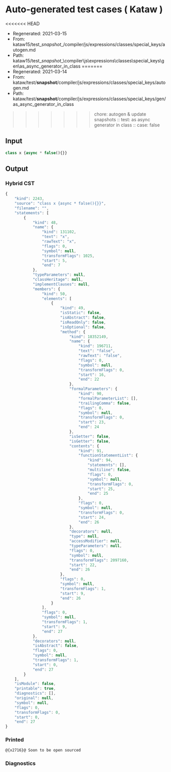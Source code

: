 # Auto-generated test cases ( Kataw )
<<<<<<< HEAD
- Regenerated: 2021-03-15
- From: kataw15/test\__snapshot__/compiler/js/expressions/classes/special_keys/autogen.md
- Path: kataw15/test\__snapshot__\compiler\js\expressions\classes\special_keys\gen\as_async_generator_in_class
=======
- Regenerated: 2021-03-14
- From: kataw/test/__snapshot__/compiler/js/expressions/classes/special_keys/autogen.md
- Path: kataw/test/__snapshot__/compiler/js/expressions/classes/special_keys/gen/as_async_generator_in_class
>>>>>>> chore: autogen & update snapshots
> :: test: as async generator in class
> :: case: false
## Input

`````js
class x {async * false(){}}
`````

## Output

### Hybrid CST

```javascript
{
    "kind": 2243,
    "source": "class x {async * false(){}}",
    "filename": "",
    "statements": [
        {
            "kind": 48,
            "name": {
                "kind": 131102,
                "text": "x",
                "rawText": "x",
                "flags": 0,
                "symbol": null,
                "transformFlags": 1025,
                "start": 5,
                "end": 7
            },
            "typeParameters": null,
            "classHeritage": null,
            "implementClauses": null,
            "members": {
                "kind": 50,
                "elements": [
                    {
                        "kind": 49,
                        "isStatic": false,
                        "isAbstract": false,
                        "isReadOnly": false,
                        "isOptional": false,
                        "method": {
                            "kind": 18352149,
                            "name": {
                                "kind": 196711,
                                "text": "false",
                                "rawText": "false",
                                "flags": 0,
                                "symbol": null,
                                "transformFlags": 0,
                                "start": 16,
                                "end": 22
                            },
                            "formalParameters": {
                                "kind": 90,
                                "formalParameterList": [],
                                "trailingComma": false,
                                "flags": 0,
                                "symbol": null,
                                "transformFlags": 0,
                                "start": 23,
                                "end": 24
                            },
                            "isSetter": false,
                            "isGetter": false,
                            "contents": {
                                "kind": 91,
                                "functionStatementList": {
                                    "kind": 94,
                                    "statements": [],
                                    "multiline": false,
                                    "flags": 0,
                                    "symbol": null,
                                    "transformFlags": 0,
                                    "start": 25,
                                    "end": 25
                                },
                                "flags": 0,
                                "symbol": null,
                                "transformFlags": 0,
                                "start": 24,
                                "end": 26
                            },
                            "decorators": null,
                            "type": null,
                            "accessModifier": null,
                            "typeParameters": null,
                            "flags": 0,
                            "symbol": null,
                            "transformFlags": 2097160,
                            "start": 22,
                            "end": 26
                        },
                        "flags": 0,
                        "symbol": null,
                        "transformFlags": 1,
                        "start": 9,
                        "end": 26
                    }
                ],
                "flags": 0,
                "symbol": null,
                "transformFlags": 1,
                "start": 9,
                "end": 27
            },
            "decorators": null,
            "isAbstract": false,
            "flags": 0,
            "symbol": null,
            "transformFlags": 1,
            "start": 0,
            "end": 27
        }
    ],
    "isModule": false,
    "printable": true,
    "diagnostics": [],
    "original": null,
    "symbol": null,
    "flags": 0,
    "transformFlags": 0,
    "start": 0,
    "end": 27
}
```

### Printed

```javascript
@{x2716}@ Soon to be open sourced
```

### Diagnostics

```javascript

```

